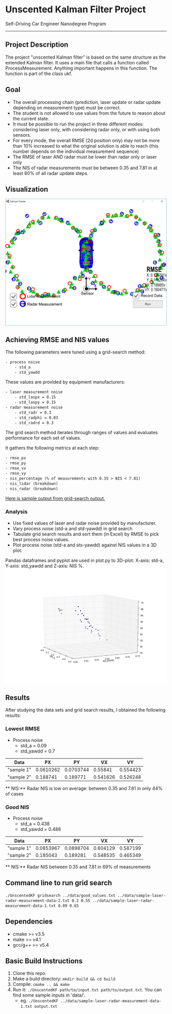 # Unscented Kalman Filter Project
Self-Driving Car Engineer Nanodegree Program

---

## Project Description
The project "unscented Kalman filter" is based on the same structure as the extended Kalman filter.
It uses a main file that calls a function called ProcessMeasurement. Anything important happens in this function. The function is part of the class ukf.

## Goal
- The overall processing chain (prediction, laser update or radar update depending on measurement type) must be correct.
- The student is not allowed to use values from the future to reason about the current state.
- It must be possible to run the project in three different modes: considering laser only, with considering radar only, or with using both sensors.
- For every mode, the overall RMSE (2d position only) may not be more than 10% increased to what the original solution is able to reach (this number depends on the individual measurement sequence)
- The RMSE of laser AND radar must be lower than radar only or laser only
- The NIS of radar measurements must be between 0.35 and 7.81 in at least 80% of all radar update steps.

## Visualization

![Visualization](./Simulation.png)

## Achieving RMSE and NIS values

The following parameters were tuned using a grid-search method:

	- process noise
		- std_a		
		- std_yawdd

These values are provided by equipment manufacturers:

	- laser measurement noise
		- std_laspx = 0.15
		- std_laspy = 0.15
	- radar measurement noise
		- std_radr = 0.3
		- std_radphi = 0.03
		- std_radrd = 0.3

The grid search method iterates through ranges of values and evaluates performance for each set of values.

It gathers the following metrics at each step:

	- rmse_px
	- rmse_py
	- rmse_vx
	- rmse_vy
	- nis_percentage (% of measurements with 0.35 > NIS < 7.81)
	- nis_lidar (breakdown)
	- nis_radar (breakdown)

[Here is sample output from grid-search output.](data/gridsearch_fragment.txt)

### Analysis

- Use fixed values of laser and radar noise provided by manufacturer.
- Vary process noise (std-a and std-yawdd) in grid search
- Tabulate grid search results and sort them (in Excel) by RMSE to pick best process noise values.
- Plot process noise (std-a and sts-yawdd) against NIS values in a 3D plot.

Pandas dataframes and pyplot are used in plot.py to 3D-plot:
X-axis: std-a, Y-axis: std_yawdd and Z-axis: NIS %.
![3D-plot](./NIS-plot.png)

## Results
After studying the data sets and grid search results, I obtained the following results:

### Lowest RMSE

- Process noise
	- std_a = 0.09
	- std_yawdd = 0.7


Data | PX | PY | VX | VY
--- | --- | --- | --- | ---
"sample 1" | 0.0610262 | 0.0703744 | 0.55841 | 0.554423
"sample 2" | 0.188741 | 0.189771 | 0.541626 | 0.526248

** NIS:** Radar NIS is low on average: between 0.35 and 7.81 in only 44% of cases

### Good NIS

- Process noise
	- std_a = 0.438
	- std_yawdd = 0.488

Data | PX | PY | VX | VY
--- | --- | --- | --- | ---
"sample 1" | 0.0853967 | 0.0898704 | 0.604129 | 0.587199
"sample 2" | 0.185043 | 0.189281 | 0.548535 | 0.465349

** NIS:** Radar NIS between 0.35 and 7.81 in 69% of measurements

## Command line to run grid search
```
./UnscentedKF gridsearch ../data/good_values.txt ../data/sample-laser-radar-measurement-data-2.txt 0.2 0.55 ../data/sample-laser-radar-measurement-data-1.txt 0.09 0.65
```
## Dependencies

* cmake >= v3.5
* make >= v4.1
* gcc/g++ >= v5.4

## Basic Build Instructions

1. Clone this repo.
2. Make a build directory: `mkdir build && cd build`
3. Compile: `cmake .. && make`
4. Run it: `./UnscentedKF path/to/input.txt path/to/output.txt`. You can find
   some sample inputs in 'data/'.
    - eg. `./UnscentedKF ../data/sample-laser-radar-measurement-data-1.txt output.txt`
